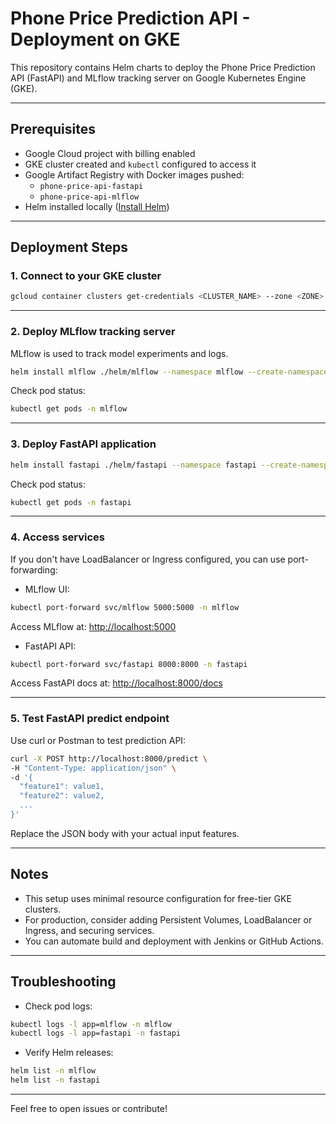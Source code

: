 
# Phone Price Prediction API - Deployment on GKE

This repository contains Helm charts to deploy the Phone Price Prediction API (FastAPI) and MLflow tracking server on Google Kubernetes Engine (GKE).

---

## Prerequisites

- Google Cloud project with billing enabled
- GKE cluster created and `kubectl` configured to access it
- Google Artifact Registry with Docker images pushed:
  - `phone-price-api-fastapi`
  - `phone-price-api-mlflow`
- Helm installed locally ([Install Helm](https://helm.sh/docs/intro/install/))

---

## Deployment Steps

### 1. Connect to your GKE cluster

```bash
gcloud container clusters get-credentials <CLUSTER_NAME> --zone <ZONE> --project <PROJECT_ID>
```

---

### 2. Deploy MLflow tracking server

MLflow is used to track model experiments and logs.

```bash
helm install mlflow ./helm/mlflow --namespace mlflow --create-namespace
```

Check pod status:

```bash
kubectl get pods -n mlflow
```

---

### 3. Deploy FastAPI application

```bash
helm install fastapi ./helm/fastapi --namespace fastapi --create-namespace
```

Check pod status:

```bash
kubectl get pods -n fastapi
```

---

### 4. Access services

If you don't have LoadBalancer or Ingress configured, you can use port-forwarding:

- MLflow UI:

```bash
kubectl port-forward svc/mlflow 5000:5000 -n mlflow
```

Access MLflow at: [http://localhost:5000](http://localhost:5000)

- FastAPI API:

```bash
kubectl port-forward svc/fastapi 8000:8000 -n fastapi
```

Access FastAPI docs at: [http://localhost:8000/docs](http://localhost:8000/docs)

---

### 5. Test FastAPI predict endpoint

Use curl or Postman to test prediction API:

```bash
curl -X POST http://localhost:8000/predict \
-H "Content-Type: application/json" \
-d '{
  "feature1": value1,
  "feature2": value2,
  ...
}'
```

Replace the JSON body with your actual input features.

---

## Notes

- This setup uses minimal resource configuration for free-tier GKE clusters.
- For production, consider adding Persistent Volumes, LoadBalancer or Ingress, and securing services.
- You can automate build and deployment with Jenkins or GitHub Actions.

---

## Troubleshooting

- Check pod logs:

```bash
kubectl logs -l app=mlflow -n mlflow
kubectl logs -l app=fastapi -n fastapi
```

- Verify Helm releases:

```bash
helm list -n mlflow
helm list -n fastapi
```

---

Feel free to open issues or contribute!
